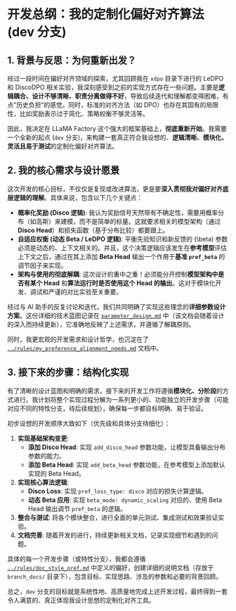 # 开发总纲：我的定制化偏好对齐算法 (dev 分支)

## 1. 背景与反思：为何重新出发？

经过一段时间在偏好对齐领域的探索，尤其回顾我在 `xdpo` 目录下进行的 LeDPO 和 DiscoDPO 相关实验，我深刻感受到之前的实现方式存在一些问题。主要是**逻辑耦合、设计不够清晰、职责分离做得不好**，导致后续迭代和理解都变得困难，有点"历史负担"的感觉。同时，标准的对齐方法（如 DPO）也存在其固有的局限性，比如奖励表示过于简化、策略权衡不够灵活等。

因此，我决定在 LLaMA Factory 这个强大的框架基础上，**彻底重新开始**。我需要一个全新的起点 (`dev` 分支)，来构建一套真正符合我设想的、**逻辑清晰、模块化、灵活且易于测试**的定制化偏好对齐算法。

## 2. 我的核心需求与设计愿景

这次开发的核心目标，不仅仅是复现或改进算法，更是要**深入贯彻我对偏好对齐底层逻辑的理解**。具体来说，包含以下几个关键点：

*   **概率化奖励 (Disco 逻辑)**: 我认为奖励信号天然带有不确定性，需要用概率分布（如高斯）来建模，而不是简单的标量。这就要求相关的模型架构（通过 **Disco Head**）和损失函数（基于分布比较）都要跟上。
*   **自适应权衡 (动态 Beta / LeDPO 逻辑)**: 平衡先验知识和新反馈的 \(\beta\) 参数必须是动态的、上下文相关的。并且，这个决策逻辑应该发生在**参考模型**评估上下文之后，通过在其上添加 **Beta Head** 输出一个作用于**基准 `pref_beta`** 的调节因子来实现。
*   **架构与使用的彻底解耦**: 这次设计的重中之重！必须能分开控制**模型架构中是否有某个 Head** 和**算法运行时是否使用这个 Head 的输出**。这对于模块化开发、调试和严谨的对比实验至关重要。

经过与 AI 助手的反复讨论和迭代，我们共同明确了实现这些理念的**详细参数设计方案**。这份详细的技术蓝图记录在 [`parameter_design.md`](./parameter_design.md) 中（该文档会随着设计的深入而持续更新），它准确地反映了上述需求，并遵循了解耦原则。

同时，我更宏观的开发需求和设计哲学，也沉淀在了 [`../rules/my_preference_alignment_needs.md`](../rules/my_preference_alignment_needs.md) 文档中。

## 3. 接下来的步骤：结构化实现

有了清晰的设计蓝图和明确的需求，接下来的开发工作将遵循**模块化、分阶段**的方式进行。我计划将整个实现过程分解为一系列更小的、功能独立的开发步骤（可能对应不同的特性分支，待后续规划），确保每一步都目标明确、易于验证。

初步设想的开发顺序大致如下（优先级和具体分支待细化）：

1.  **实现基础架构变更**: 
    *   **添加 Disco Head**: 实现 `add_disco_head` 参数功能，让模型具备输出分布参数的能力。
    *   **添加 Beta Head**: 实现 `add_beta_head` 参数功能，在参考模型上添加默认实现的 Beta Head。
2.  **实现核心算法逻辑**: 
    *   **Disco Loss**: 实现 `pref_loss_type: disco` 对应的损失计算逻辑。
    *   **动态 Beta 应用**: 实现 `beta_mode: dynamic_scaling` 对应的、使用 Beta Head 输出调节 `pref_beta` 的逻辑。
3.  **整合与测试**: 将各个模块整合，进行全面的单元测试、集成测试和效果验证实验。
4.  **文档完善**: 随着开发的进行，持续更新相关文档，记录实现细节和遇到的问题。

具体的每一个开发步骤（或特性分支），我都会遵循 [`../rules/doc_style_pref.md`](../rules/doc_style_pref.md) 中定义的偏好，创建详细的说明文档（存放于 `branch_docs/` 目录下），包含目标、实现思路、涉及的参数和必要的背景回顾。

总之，`dev` 分支的目标就是系统性地、高质量地完成上述开发过程，最终得到一套令人满意的、真正体现我设计思想的定制化对齐工具。 